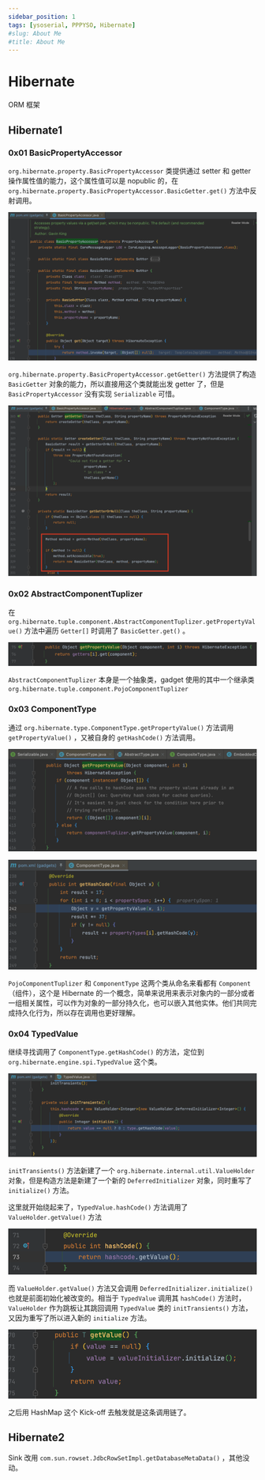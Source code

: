 ```yaml
---
sidebar_position: 1
tags: [ysoserial, PPPYSO, Hibernate]
#slug: About Me
#title: About Me
---
```


# Hibernate

ORM 框架

## Hibernate1

### 0x01 BasicPropertyAccessor

`org.hibernate.property.BasicPropertyAccessor` 类提供通过 setter 和 getter 操作属性值的能力，这个属性值可以是 nopublic 的，在 `org.hibernate.property.BasicPropertyAccessor.BasicGetter.get()` 方法中反射调用。

![image-20240313100639203](attachments/image-20240313100639203.png)

`org.hibernate.property.BasicPropertyAccessor.getGetter()` 方法提供了构造 `BasicGetter` 对象的能力，所以直接用这个类就能出发 getter 了，但是 `BasicPropertyAccessor` 没有实现 `Serializable` 可惜。

![image-20240313103048355](attachments/image-20240313103048355.png)

### 0x02 AbstractComponentTuplizer

在 `org.hibernate.tuple.component.AbstractComponentTuplizer.getPropertyValue()` 方法中遍历 `Getter[]` 时调用了 `BasicGetter.get()` 。

![image-20240313103930980](attachments/image-20240313103930980.png)

`AbstractComponentTuplizer` 本身是一个抽象类，gadget 使用的其中一个继承类 `org.hibernate.tuple.component.PojoComponentTuplizer` 

### 0x03 ComponentType

通过 `org.hibernate.type.ComponentType.getPropertyValue()` 方法调用 `getPropertyValue()` ，又被自身的 `getHashCode()` 方法调用。

![image-20240313105516846](attachments/image-20240313105516846.png)

![image-20240313105915373](attachments/image-20240313105915373.png)

`PojoComponentTuplizer` 和 `ComponentType` 这两个类从命名来看都有 `Component` （组件），这个是 Hibernate 的一个概念，简单来说用来表示对象内的一部分或者一组相关属性，可以作为对象的一部分持久化，也可以嵌入其他实体。他们共同完成持久化行为，所以存在调用也更好理解。

### 0x04 TypedValue

继续寻找调用了 `ComponentType.getHashCode()` 的方法，定位到 `org.hibernate.engine.spi.TypedValue` 这个类。

![image-20240313113956238](attachments/image-20240313113956238.png)

`initTransients()` 方法新建了一个 `org.hibernate.internal.util.ValueHolder` 对象，但是构造方法是新建了一个新的 `DeferredInitializer` 对象，同时重写了 `initialize()` 方法。

这里就开始绕起来了，`TypedValue.hashCode()` 方法调用了 `ValueHolder.getValue()` 方法

![image-20240313114609894](attachments/image-20240313114609894.png)

而 `ValueHolder.getValue()` 方法又会调用 `DeferredInitializer.initialize()` 也就是前面初始化被改变的。相当于 `TypedValue` 调用其 `hashCode()` 方法时，`ValueHolder` 作为跳板让其跳回调用 `TypedValue` 类的 `initTransients()` 方法，又因为重写了所以进入新的 `initialize` 方法。

![image-20240313114720030](attachments/image-20240313114720030.png)

之后用 HashMap 这个 Kick-off 去触发就是这条调用链了。

## Hibernate2

Sink 改用 `com.sun.rowset.JdbcRowSetImpl.getDatabaseMetaData()` ，其他没动。
